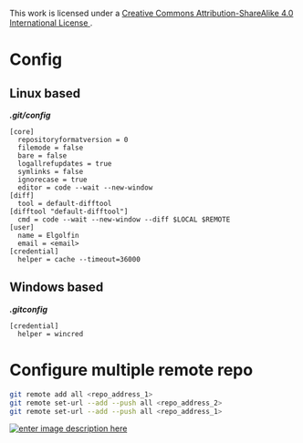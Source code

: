 This work is licensed under a [Creative Commons Attribution-ShareAlike 4.0 International License ](http://creativecommons.org/licenses/by-sa/4.0/).

# Config

## Linux based

***.git/config***

```config
[core]
  repositoryformatversion = 0
  filemode = false
  bare = false
  logallrefupdates = true
  symlinks = false
  ignorecase = true
  editor = code --wait --new-window
[diff]
  tool = default-difftool
[difftool "default-difftool"]
  cmd = code --wait --new-window --diff $LOCAL $REMOTE
[user]
  name = Elgolfin
  email = <email>
[credential]
  helper = cache --timeout=36000
```

## Windows based

***.gitconfig***

```config
[credential]
  helper = wincred
```

# Configure multiple remote repo

```bash
git remote add all <repo_address_1>
git remote set-url --add --push all <repo_address_2>
git remote set-url --add --push all <repo_address_1>
```

[![enter image description here](https://i.creativecommons.org/l/by-sa/4.0/80x15.png) ](http://creativecommons.org/licenses/by-sa/4.0/)